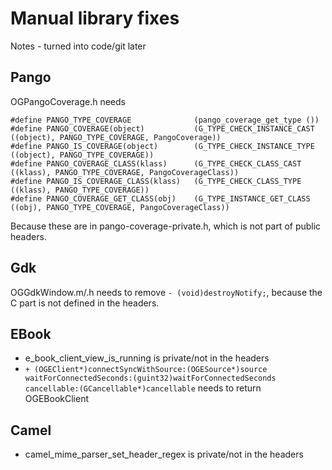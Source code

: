 # Manual library fixes

Notes - turned into code/git later

## Pango

OGPangoCoverage.h needs

```
#define PANGO_TYPE_COVERAGE              (pango_coverage_get_type ())
#define PANGO_COVERAGE(object)           (G_TYPE_CHECK_INSTANCE_CAST ((object), PANGO_TYPE_COVERAGE, PangoCoverage))
#define PANGO_IS_COVERAGE(object)        (G_TYPE_CHECK_INSTANCE_TYPE ((object), PANGO_TYPE_COVERAGE))
#define PANGO_COVERAGE_CLASS(klass)      (G_TYPE_CHECK_CLASS_CAST ((klass), PANGO_TYPE_COVERAGE, PangoCoverageClass))
#define PANGO_IS_COVERAGE_CLASS(klass)   (G_TYPE_CHECK_CLASS_TYPE ((klass), PANGO_TYPE_COVERAGE))
#define PANGO_COVERAGE_GET_CLASS(obj)    (G_TYPE_INSTANCE_GET_CLASS ((obj), PANGO_TYPE_COVERAGE, PangoCoverageClass))
```

Because these are in pango-coverage-private.h, which is not part of public headers.


## Gdk

OGGdkWindow.m/.h needs to remove `- (void)destroyNotify;`, because the C part is not defined in the headers.

## EBook

- e_book_client_view_is_running is private/not in the headers
- `+ (OGEClient*)connectSyncWithSource:(OGESource*)source waitForConnectedSeconds:(guint32)waitForConnectedSeconds cancellable:(GCancellable*)cancellable` needs to return OGEBookClient

## Camel


- camel_mime_parser_set_header_regex is private/not in the headers
